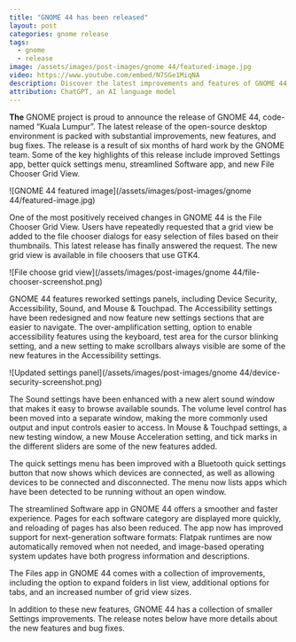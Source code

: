 ```yaml
---
title: "GNOME 44 has been released"
layout: post
categories: gnome release
tags:
  - gnome
  - release
image: /assets/images/post-images/gnome 44/featured-image.jpg
video: https://www.youtube.com/embed/N7SGe1MiqNA
description: Discover the latest improvements and features of GNOME 44 "Kuala Lumpur" release, including a grid view in file chooser dialogs and reworked settings panels.
attribution: ChatGPT, an AI language model
---
```


**The** GNOME project is proud to announce the release of GNOME 44, code-named “Kuala Lumpur”. The latest release of the open-source desktop environment is packed with substantial improvements, new features, and bug fixes. The release is a result of six months of hard work by the GNOME team. Some of the key highlights of this release include improved Settings app, better quick settings menu, streamlined Software app, and new File Chooser Grid View.

![GNOME 44 featured image](/assets/images/post-images/gnome 44/featured-image.jpg)

One of the most positively received changes in GNOME 44 is the File Chooser Grid View. Users have repeatedly requested that a grid view be added to the file chooser dialogs for easy selection of files based on their thumbnails. This latest release has finally answered the request. The new grid view is available in file choosers that use GTK4.

![File choose grid view](/assets/images/post-images/gnome 44/file-chooser-screenshot.png)

GNOME 44 features reworked settings panels, including Device Security, Accessibility, Sound, and Mouse & Touchpad. The Accessibility settings have been redesigned and now feature new settings sections that are easier to navigate. The over-amplification setting, option to enable accessibility features using the keyboard, test area for the cursor blinking setting, and a new setting to make scrollbars always visible are some of the new features in the Accessibility settings.

![Updated settings panel](/assets/images/post-images/gnome 44/device-security-screenshot.png)

The Sound settings have been enhanced with a new alert sound window that makes it easy to browse available sounds. The volume level control has been moved into a separate window, making the more commonly used output and input controls easier to access. In Mouse & Touchpad settings, a new testing window, a new Mouse Acceleration setting, and tick marks in the different sliders are some of the new features added.

The quick settings menu has been improved with a Bluetooth quick settings button that now shows which devices are connected, as well as allowing devices to be connected and disconnected. The menu now lists apps which have been detected to be running without an open window.

The streamlined Software app in GNOME 44 offers a smoother and faster experience. Pages for each software category are displayed more quickly, and reloading of pages has also been reduced. The app now has improved support for next-generation software formats: Flatpak runtimes are now automatically removed when not needed, and image-based operating system updates have both progress information and descriptions.

The Files app in GNOME 44 comes with a collection of improvements, including the option to expand folders in list view, additional options for tabs, and an increased number of grid view sizes.

In addition to these new features, GNOME 44 has a collection of smaller Settings improvements. The release notes below have more details about the new features and bug fixes.